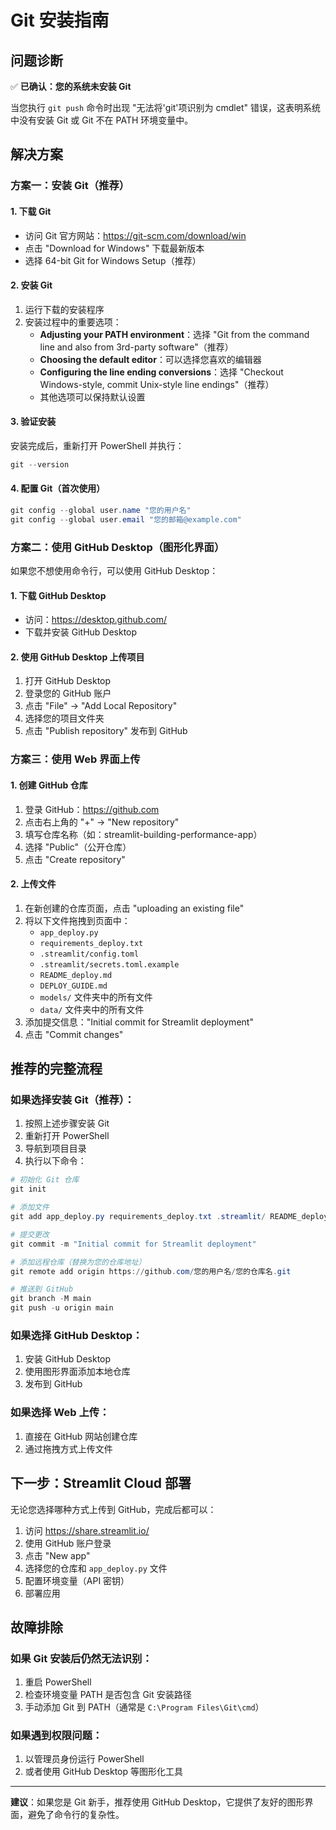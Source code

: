 # Git 安装指南

## 问题诊断
✅ **已确认：您的系统未安装 Git**

当您执行 `git push` 命令时出现 "无法将'git'项识别为 cmdlet" 错误，这表明系统中没有安装 Git 或 Git 不在 PATH 环境变量中。

## 解决方案

### 方案一：安装 Git（推荐）

#### 1. 下载 Git
- 访问 Git 官方网站：https://git-scm.com/download/win
- 点击 "Download for Windows" 下载最新版本
- 选择 64-bit Git for Windows Setup（推荐）

#### 2. 安装 Git
1. 运行下载的安装程序
2. 安装过程中的重要选项：
   - **Adjusting your PATH environment**：选择 "Git from the command line and also from 3rd-party software"（推荐）
   - **Choosing the default editor**：可以选择您喜欢的编辑器
   - **Configuring the line ending conversions**：选择 "Checkout Windows-style, commit Unix-style line endings"（推荐）
   - 其他选项可以保持默认设置

#### 3. 验证安装
安装完成后，重新打开 PowerShell 并执行：
```powershell
git --version
```

#### 4. 配置 Git（首次使用）
```powershell
git config --global user.name "您的用户名"
git config --global user.email "您的邮箱@example.com"
```

### 方案二：使用 GitHub Desktop（图形化界面）

如果您不想使用命令行，可以使用 GitHub Desktop：

#### 1. 下载 GitHub Desktop
- 访问：https://desktop.github.com/
- 下载并安装 GitHub Desktop

#### 2. 使用 GitHub Desktop 上传项目
1. 打开 GitHub Desktop
2. 登录您的 GitHub 账户
3. 点击 "File" → "Add Local Repository"
4. 选择您的项目文件夹
5. 点击 "Publish repository" 发布到 GitHub

### 方案三：使用 Web 界面上传

#### 1. 创建 GitHub 仓库
1. 登录 GitHub：https://github.com
2. 点击右上角的 "+" → "New repository"
3. 填写仓库名称（如：streamlit-building-performance-app）
4. 选择 "Public"（公开仓库）
5. 点击 "Create repository"

#### 2. 上传文件
1. 在新创建的仓库页面，点击 "uploading an existing file"
2. 将以下文件拖拽到页面中：
   - `app_deploy.py`
   - `requirements_deploy.txt`
   - `.streamlit/config.toml`
   - `.streamlit/secrets.toml.example`
   - `README_deploy.md`
   - `DEPLOY_GUIDE.md`
   - `models/` 文件夹中的所有文件
   - `data/` 文件夹中的所有文件
3. 添加提交信息："Initial commit for Streamlit deployment"
4. 点击 "Commit changes"

## 推荐的完整流程

### 如果选择安装 Git（推荐）：
1. 按照上述步骤安装 Git
2. 重新打开 PowerShell
3. 导航到项目目录
4. 执行以下命令：
```powershell
# 初始化 Git 仓库
git init

# 添加文件
git add app_deploy.py requirements_deploy.txt .streamlit/ README_deploy.md DEPLOY_GUIDE.md models/ data/

# 提交更改
git commit -m "Initial commit for Streamlit deployment"

# 添加远程仓库（替换为您的仓库地址）
git remote add origin https://github.com/您的用户名/您的仓库名.git

# 推送到 GitHub
git branch -M main
git push -u origin main
```

### 如果选择 GitHub Desktop：
1. 安装 GitHub Desktop
2. 使用图形界面添加本地仓库
3. 发布到 GitHub

### 如果选择 Web 上传：
1. 直接在 GitHub 网站创建仓库
2. 通过拖拽方式上传文件

## 下一步：Streamlit Cloud 部署

无论您选择哪种方式上传到 GitHub，完成后都可以：

1. 访问 https://share.streamlit.io/
2. 使用 GitHub 账户登录
3. 点击 "New app"
4. 选择您的仓库和 `app_deploy.py` 文件
5. 配置环境变量（API 密钥）
6. 部署应用

## 故障排除

### 如果 Git 安装后仍然无法识别：
1. 重启 PowerShell
2. 检查环境变量 PATH 是否包含 Git 安装路径
3. 手动添加 Git 到 PATH（通常是 `C:\Program Files\Git\cmd`）

### 如果遇到权限问题：
1. 以管理员身份运行 PowerShell
2. 或者使用 GitHub Desktop 等图形化工具

---

**建议**：如果您是 Git 新手，推荐使用 GitHub Desktop，它提供了友好的图形界面，避免了命令行的复杂性。